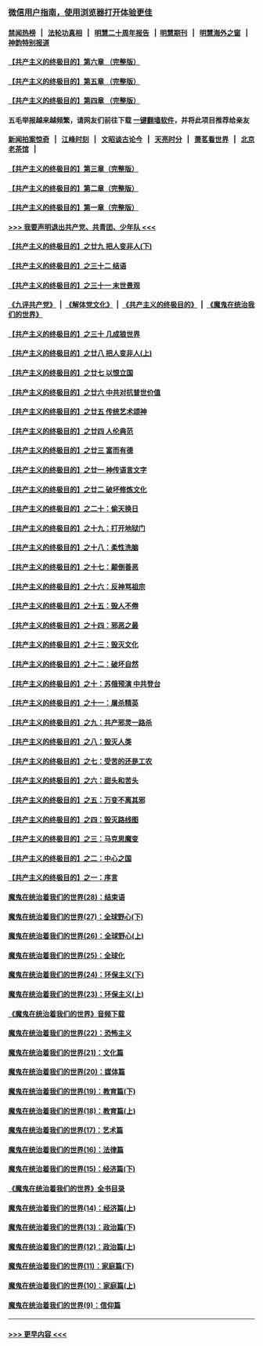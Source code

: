 ### [微信用户指南，使用浏览器打开体验更佳](https://github.com/gfw-breaker/banned-news1/blob/master/indexes/wechat-guide.md?t=0)
#### [禁闻热榜](热点新闻.md?t=0)  &nbsp;&nbsp;|&nbsp;&nbsp; [法轮功真相](https://github.com/gfw-breaker/truth/blob/master/README.md?t=0) &nbsp;&nbsp;|&nbsp;&nbsp; [明慧二十周年报告](https://github.com/gfw-breaker/mh-reports/blob/master/README.md?t=0) &nbsp;&nbsp;|&nbsp;&nbsp;[明慧期刊](https://github.com/gfw-breaker/mh-qikan) &nbsp;&nbsp;|&nbsp;&nbsp; [明慧海外之窗](https://github.com/gfw-breaker/mh-news/blob/master/README.md?t=0) &nbsp;&nbsp;|&nbsp;&nbsp; [神韵特别报道](https://github.com/gfw-breaker/mh-news/blob/master/shenyun.md?t=0)
#### [【共产主义的终极目的】第六章 （完整版）](../pages/nsc422/n11428913.md?t=02171811) 
#### [【共产主义的终极目的】第五章 （完整版）](../pages/nsc422/n11428912.md?t=02171811) 
#### [【共产主义的终极目的】第四章 （完整版）](../pages/nsc422/n11428907.md?t=02171811) 
#### 五毛举报越来越频繁，请网友们前往下载 [一键翻墙软件](https://github.com/gfw-breaker/ssr-accounts)，并将此项目推荐给亲友
#### [新闻拍案惊奇](https://github.com/gfw-breaker/banned-news1/blob/master/pages/link4.md) &nbsp;&nbsp;|&nbsp;&nbsp; [江峰时刻](https://github.com/gfw-breaker/banned-news1/blob/master/pages/link4.md) &nbsp;&nbsp;|&nbsp;&nbsp; [文昭谈古论今](https://github.com/gfw-breaker/banned-news1/blob/master/pages/link4.md) &nbsp;&nbsp;|&nbsp;&nbsp; [天亮时分](https://github.com/gfw-breaker/banned-news1/blob/master/pages/link4.md) &nbsp;&nbsp;|&nbsp;&nbsp; [萧茗看世界](https://github.com/gfw-breaker/banned-news1/blob/master/pages/link4.md) &nbsp;&nbsp;|&nbsp;&nbsp; [北京老茶馆](https://github.com/gfw-breaker/banned-news1/blob/master/pages/link4.md) &nbsp;&nbsp;|&nbsp;&nbsp; 
#### [【共产主义的终极目的】第三章（完整版）](../pages/nsc422/n11428848.md?t=02171811) 
#### [【共产主义的终极目的】第二章（完整版）](../pages/nsc422/n11428831.md?t=02171811) 
#### [【共产主义的终极目的】第一章（完整版）](../pages/nsc422/n11417651.md?t=02171811) 
#### [>>> 我要声明退出共产党、共青团、少年队 <<<](https://github.com/begood0513/goodnews/blob/master/quit/letter.md) 
#### [【共产主义的终极目的】之廿九 把人变非人(下)](../pages/nsc422/n11344140.md?t=02171811) 
#### [【共产主义的终极目的】之三十二 结语](../pages/nsc422/n11360535.md?t=02171811) 
#### [【共产主义的终极目的】之三十一 末世景观](../pages/nsc422/n11351129.md?t=02171811) 
#### [《九评共产党》](https://github.com/begood0513/9ping.md/blob/master/README.md) &nbsp;|&nbsp; [《解体党文化》](../../../../jtdwh.md/blob/master/README.md)  &nbsp;|&nbsp; [《共产主义的终极目的》](../../../../gczydzjmd.md/blob/master/README.md) &nbsp;|&nbsp; [《魔鬼在统治我们的世界》](../../../../mgztzwmdsj.md/blob/master/README.md) 
#### [【共产主义的终极目的】之三十 几成狼世界](../pages/nsc422/n11348280.md?t=02171811) 
#### [【共产主义的终极目的】之廿八 把人变非人(上)](../pages/nsc422/n11340492.md?t=02171811) 
#### [【共产主义的终极目的】之廿七 以恨立国](../pages/nsc422/n11336944.md?t=02171811) 
#### [【共产主义的终极目的】之廿六 中共对抗普世价值](../pages/nsc422/n11324785.md?t=02171811) 
#### [【共产主义的终极目的】之廿五 传统艺术颂神](../pages/nsc422/n11296396.md?t=02171811) 
#### [【共产主义的终极目的】之廿四 人伦典范](../pages/nsc422/n11296397.md?t=02171811) 
#### [【共产主义的终极目的】之廿三 富而有德](../pages/nsc422/n11283598.md?t=02171811) 
#### [【共产主义的终极目的】之廿一 神传语言文字](../pages/nsc422/n11263265.md?t=02171811) 
#### [【共产主义的终极目的】之廿二 破坏修炼文化](../pages/nsc422/n11245728.md?t=02171811) 
#### [【共产主义的终极目的】之二十：偷天换日](../pages/nsc422/n11238846.md?t=02171811) 
#### [【共产主义的终极目的】之十九：打开地狱门](../pages/nsc422/n11206376.md?t=02171811) 
#### [【共产主义的终极目的】之十八：柔性洗脑](../pages/nsc422/n11199994.md?t=02171811) 
#### [【共产主义的终极目的】之十七：颠倒善恶](../pages/nsc422/n11179782.md?t=02171811) 
#### [【共产主义的终极目的】之十六：反神骂祖宗](../pages/nsc422/n11166798.md?t=02171811) 
#### [【共产主义的终极目的】之十五：毁人不倦](../pages/nsc422/n11166792.md?t=02171811) 
#### [【共产主义的终极目的】之十四：邪恶之最](../pages/nsc422/n11150249.md?t=02171811) 
#### [【共产主义的终极目的】之十三：毁灭文化](../pages/nsc422/n11135227.md?t=02171811) 
#### [【共产主义的终极目的】之十二：破坏自然](../pages/nsc422/n11135214.md?t=02171811) 
#### [【共产主义的终极目的】之十：苏俄预演 中共登台](../pages/nsc422/n11118424.md?t=02171811) 
#### [【共产主义的终极目的】之十一：屠杀精英](../pages/nsc422/n11118442.md?t=02171811) 
#### [【共产主义的终极目的】之九：共产邪灵一路杀](../pages/nsc422/n11114139.md?t=02171811) 
#### [【共产主义的终极目的】之八：毁灭人类](../pages/nsc422/n11108503.md?t=02171811) 
#### [【共产主义的终极目的】之七：受苦的还是工农](../pages/nsc422/n11101809.md?t=02171811) 
#### [【共产主义的终极目的】之六：甜头和苦头](../pages/nsc422/n11096971.md?t=02171811) 
#### [【共产主义的终极目的】之五：万变不离其邪](../pages/nsc422/n11091285.md?t=02171811) 
#### [【共产主义的终极目的】之四：毁灭路线图](../pages/nsc422/n11086284.md?t=02171811) 
#### [【共产主义的终极目的】之三：马克思魔变](../pages/nsc422/n11061941.md?t=02171811) 
#### [【共产主义的终极目的】之二：中心之国](../pages/nsc422/n11047728.md?t=02171811) 
#### [【共产主义的终极目的】之一：序言](../pages/nsc422/n11086077.md?t=02171811) 
#### [魔鬼在统治着我们的世界(28)：结束语](../pages/nsc422/n10936246.md?t=02171811) 
#### [魔鬼在统治着我们的世界(27)：全球野心(下)](../pages/nsc422/n10928319.md?t=02171811) 
#### [魔鬼在统治着我们的世界(26)：全球野心(上)](../pages/nsc422/n10900318.md?t=02171811) 
#### [魔鬼在统治着我们的世界(25)：全球化](../pages/nsc422/n10788205.md?t=02171811) 
#### [魔鬼在统治着我们的世界(24)：环保主义(下)](../pages/nsc422/n10695307.md?t=02171811) 
#### [魔鬼在统治着我们的世界(23)：环保主义(上)](../pages/nsc422/n10688613.md?t=02171811) 
#### [《魔鬼在统治着我们的世界》音频下载](../pages/nsc422/n10635553.md?t=02171811) 
#### [魔鬼在统治着我们的世界(22)：恐怖主义](../pages/nsc422/n10614727.md?t=02171811) 
#### [魔鬼在统治着我们的世界(21)：文化篇](../pages/nsc422/n10597706.md?t=02171811) 
#### [魔鬼在统治着我们的世界(20)：媒体篇](../pages/nsc422/n10586579.md?t=02171811) 
#### [魔鬼在统治着我们的世界(19)：教育篇(下)](../pages/nsc422/n10564808.md?t=02171811) 
#### [魔鬼在统治着我们的世界(18)：教育篇(上)](../pages/nsc422/n10526970.md?t=02171811) 
#### [魔鬼在统治着我们的世界(17)：艺术篇](../pages/nsc422/n10499093.md?t=02171811) 
#### [魔鬼在统治着我们的世界(16)：法律篇](../pages/nsc422/n10485969.md?t=02171811) 
#### [魔鬼在统治着我们的世界(15)：经济篇(下)](../pages/nsc422/n10469975.md?t=02171811) 
#### [《魔鬼在统治着我们的世界》全书目录](../pages/nsc422/n10464261.md?t=02171811) 
#### [魔鬼在统治着我们的世界(14)：经济篇(上)](../pages/nsc422/n10457370.md?t=02171811) 
#### [魔鬼在统治着我们的世界(13)：政治篇(下)](../pages/nsc422/n10448270.md?t=02171811) 
#### [魔鬼在统治着我们的世界(12)：政治篇(上)](../pages/nsc422/n10444576.md?t=02171811) 
#### [魔鬼在统治着我们的世界(11)：家庭篇(下)](../pages/nsc422/n10440961.md?t=02171811) 
#### [魔鬼在统治着我们的世界(10)：家庭篇(上)](../pages/nsc422/n10435448.md?t=02171811) 
#### [魔鬼在统治着我们的世界(9)：信仰篇](../pages/nsc422/n10432159.md?t=02171811) 

----
#### [ >>> 更早内容 <<< ](../indexes/nsc422-earlier.md)
